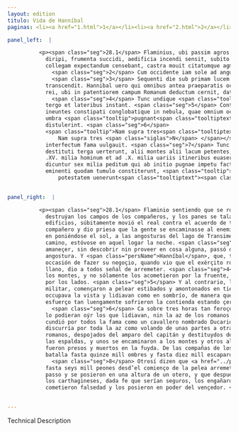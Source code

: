```yaml
---
layout: edition
titulo: Vida de Hanníbal
paginas: <li><a href="1.html">1</a></li><li><a href="2.html">2</a></li><li><a href="3.html">3</a></li><li><a href="4.html">4</a></li><li><a href="5.html">5</a></li><li><a href="6.html">6</a></li><li><a href="7.html">7</a></li><li><a href="8.html">8</a></li><li><a href="9.html">9</a></li><li><a href="10.html">10</a></li><li><a href="11.html">11</a></li><li><a href="12.html">12</a></li><li><a href="13.html">13</a></li><li><a href="14.html">14</a></li><li><a href="15.html">15</a></li><li><a href="16.html">16</a></li><li><a href="17.html">17</a></li><li><a href="18.html">18</a></li><li><a href="19.html">19</a></li><li><a href="20.html">20</a></li><li><a href="21.html">21</a></li><li><a href="22.html">22</a></li><li><a href="23.html">23</a></li><li><a href="24.html">24</a></li><li><a href="25.html">25</a></li><li><a href="26.html">26</a></li><li><a href="27.html">27</a></li><li><a href="28.html">28</a></li><li><a href="29.html">29</a></li><li><a href="30.html">30</a></li><li><a href="31.html">31</a></li><li><a href="32.html">32</a></li><li><a href="33.html">33</a></li><li><a href="34.html">34</a></li><li><a href="35.html">35</a></li><li><a href="36.html">36</a></li><li><a href="37.html">37</a></li><li><a href="38.html">38</a></li><li><a href="39.html">39</a></li><li><a href="40.html">40</a></li><li><a href="41.html">41</a></li><li><a href="42.html">42</a></li><li><a href="43.html">43</a></li><li><a href="44.html">44</a></li><li><a href="45.html">45</a></li><li><a href="46.html">46</a></li><li><a href="47.html">47</a></li><li><a href="48.html">48</a></li><li><a href="49.html">49</a></li><li><a href="50.html">50</a></li><li><a href="51.html">51</a></li><li><a href="52.html">52</a></li><li><a href="53.html">53</a></li><li><a href="54.html">54</a></li><li><a href="55.html">55</a></li><li><a href="56.html">56</a></li><li><a href="57.html">57</a></li><li><a href="58.html">58</a></li><li><a href="59.html">59</a></li><li><a href="60.html">60</a></li><li><a href="61.html">61</a></li><li><a href="62.html">62</a></li><li><a href="63.html">63</a></li><li><a href="64.html">64</a></li><li><a href="65.html">65</a></li><li><a href="66.html">66</a></li><li><a href="67.html">67</a></li><li><a href="68.html">68</a></li><li><a href="69.html">69</a></li><li><a href="70.html">70</a></li><li><a href="71.html">71</a></li><li><a href="72.html">72</a></li><li><a href="73.html">73</a></li><li><a href="74.html">74</a></li><li><a href="75.html">75</a></li><li><a href="76.html">76</a></li><li><a href="77.html">77</a></li><li><a href="78.html">78</a></li><li><a href="79.html">79</a></li><li><a href="80.html">80</a></li><li><a href="81.html">81</a></li><li><a href="82.html">82</a></li><li><a href="83.html">83</a></li><li><a href="84.html">84</a></li><li><a href="85.html">85</a></li><li><a href="86.html">86</a></li><li><a href="87.html">87</a></li><li><a href="88.html">88</a></li><li><a href="89.html">89</a></li><li><a href="90.html">90</a></li><li><a href="91.html">91</a></li><li><a href="92.html">92</a></li><li><a href="93.html">93</a></li><li><a href="94.html">94</a></li><li><a href="95.html">95</a></li><li><a href="96.html">96</a></li>

panel_left:  |

          <p><span class="seg">28.1</span> Flaminius, ubi passim agros sociorum
            diripi, frumenta succidi, aedificia incendi sensit, subito contra omnium sententiam qui
            collegam expectandum censebant, castra mouit citatumque agmen ad hostem duxit.
              <span class="seg">2</span> Cum occidente iam sole ad angustias <span class="tooltip">Transimeni<span class="tooltiptext">Thransumeni <span class="siglas">·</span> Transmeni <span class="siglas">G r s</span> </span></span> lacus peruenisset, eo in loco constitit continenti itinere defessus miles.
              <span class="seg">3</span> Sequenti die sub primam lucem nulla re antea explorata saltum
            transcendit. Hannibal uero qui omnibus antea praeparatis occasionem expectabat gerendae
            rei, ubi in patentiorem campum Romanum deductum cernit, dat omnibus inuadendi signum.
              <span class="seg">4</span> Tunc undique <span class="tooltip">surgentes<span class="tooltiptext">insurgentes <span class="siglas">F W</span> </span></span> Poeni hostem lacu et montibus clausum adoriuntur, nec solum a fronte, sed etiam a
            tergo et lateribus instant. <span class="seg">5</span> Contra Romani nullo ordine militari praelium
            ineuntes constipati conglobatique in nebula, quae omnium oculos occupauerat, ueluti in
            umbra <span class="tooltip">pugnant<span class="tooltiptext">pugnauit <span class="siglas">R</span> </span></span>, ut mirandum <span class="tooltip">fuerit<span class="tooltiptext">fuerat <span class="siglas">G s</span> </span></span>, cum ab omni parte circumsepti tenerentur, quibus rebus fraeti, tandiu pugnam
            distulerint. <span class="seg">6</span>
            <span class="tooltip">Nam supra tres<span class="tooltiptext"><span class="corr">Nam circa tres supra tres</span> 
                Nam supra tres <span class="siglas">N</span> </span></span> horas ita acriter certatum constat, ut <span class="tooltip">neque<span class="tooltiptext">nec <span class="siglas">M F N P R S W</span> </span></span> maximus terremotus eo tempore <span class="tooltip">a pugnantibus<span class="tooltiptext">oppugnantibus <span class="siglas">R U</span> </span></span> auditus sit, nec prius Romana <span class="tooltip">inclinata acies<span class="tooltiptext">acies inclinata <span class="siglas">G s</span> </span></span>, quam manu equitis cui Ducario nomen erat, consulem tota acie uolitantem
            interfectum fama uulgauit. <span class="seg">7</span> Tunc Romani spoliati praesidio ducis ac omni spe
            destituti terga uerterunt, alii montes alii lacum petentes, quorum multi in <span class="tooltip">fuga<span class="tooltiptext">fugam <span class="siglas">F</span> </span></span> sunt comprehensi atque interfecti. Cecidere in ea pugna ex copiis Romanorum ad
            .XV. milia hominum et ad .X. milia uariis itineribus euasere. <span class="seg">8</span> Fuisse etiam
            dicuntur sex milia peditum qui ab initio pugnae impetu facto saltum superarunt et in
            eminenti quodam tumulo constiterunt, <span class="tooltip">postea uero finito praelio accaepta a Poenis fide proditi fraudatique in uictoris
                potestatem uenerunt<span class="tooltiptext"><span class="om"><i>om. </i></span> <span class="siglas">P</span> </span></span>.</p>
        

panel_right:  |

          <p><span class="seg">28.1</span> Flaminio sentiendo que se robavan y
            destruýan los campos de los compañeros, y los panes se talavan y se quemavan los
            edificios, súbitamente movió el real contra el acuerdo de todos los que juzgavan <a href="../public/images/1491/170v.png" target="new"><img class="facs" src="{site.url}/Vitae/public/images/facs_icon.jpg"/></a>[170v,a] que devía atender al colega o
            compañero y dio priesa que la gente se encaminasse al enemigo. <span class="seg">2</span> Ya llegado,
            en poniéndose el sol, a las angosturas del lago de Transimeno, la gente, cansada del
            camino, estóvose en aquel logar la noche. <span class="seg">3</span> El día seguiente, començando
            amaneçer, sin descobrir nin proveer en cosa alguna, passó de la otra parte de la
            angostura. Y <span class="persName">Hanníbal</span>, que, todas cosas antes aparejadas, atendía
            occasión de fazer su negoçio, quando vio que el exérçito romano estava en el campo
            llano, dio a todos señal de arremeter. <span class="seg">4</span> Entonçe los carthagineses de todas partes dieron en los enemigos çercados del lago y de
            los montes, y no sólamente los acometieron por la fruente, mas aun por las espaldas y
            por los lados. <span class="seg">5</span> Y al contrario, los romanos, sin guardar orden alguno
            militar, començaron a pelear estibados y amontonados en tiempo que la niebla les
            occupava la vista y lidiavan como en sombrío, de manera que fue maravilla con qué
            esfuerço tan luengamente sofrieron la contienda estando çercados de todas partes.
              <span class="seg">6</span> Ca sobre tres horas tan feroçemente pelearon, que muy grand terremoto non
            lo podieran oýr los que lidiavan, nin la az de los romanos fue primero desbaratada, que
            cundió por todos la fama como un cavallero nombrado Ducario avía muerto al cónsul, que
            discurría por toda la az como volando de unas partes a otras. <span class="seg">7</span> Entonçes los
            romanos, despojados del amparo del capitán y destituydos de toda esperança, bolvieron
            las espaldas, y unos se encaminaron a los montes y otros al lago, de los quales muchos
            fueron presos y muertos en la fuyda. De las compañas de los romanos cayeron en aquella
            batalla fasta quinze mill ombres y fasta diez mill escaparon dende por diversos caminos.
              <span class="seg">8</span> Otrosí dizen que <a href="../public/images/1491/170v.png" target="new"><img class="facs" src="{site.url}/Vitae/public/images/facs_icon.jpg"/></a>[170v,b]
            fasta seys mill peones desd’el comienço de la pelea arremetieron a la estrechura del
            passo y se posieron en una altura de un otero, y que después, ya feneçida la batalla,
            los carthagineses, dada fe que serían seguros, los engañaron y
            cometieron falsedad y los posieron en poder del vençedor. </p>
        

---
```


Technical Description 